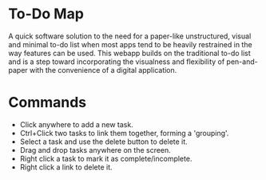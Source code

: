 # To-Do Map
A quick software solution to the need for a paper-like unstructured, visual and minimal to-do list when most apps tend to be heavily restrained in the way features can be used. This webapp builds on the traditional to-do list and is a step toward incorporating the visualness and flexibility of pen-and-paper with the convenience of a digital application. 

# Commands
- Click anywhere to add a new task.
- Ctrl+Click two tasks to link them together, forming a 'grouping'.
- Select a task and use the delete button to delete it.
- Drag and drop tasks anywhere on the screen.
- Right click a task to mark it as complete/incomplete.
- Right click a link to delete it.
